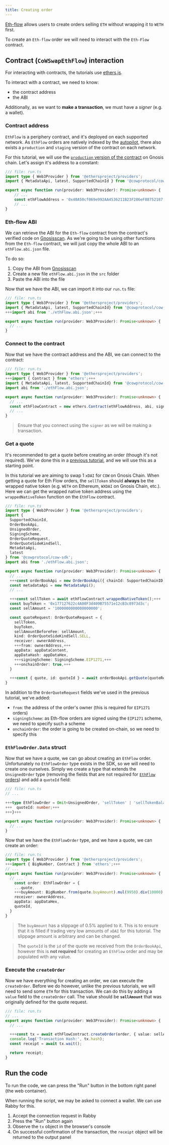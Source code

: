 ```yaml
---
title: Creating order
---
```


[Eth-flow](https://docs.cow.fi/cow-protocol/reference/contracts/periphery/eth-flow) allows users to create orders selling `ETH` without wrapping it to `WETH` first.

To create an `Eth-flow` order we will need to interact with the `Eth-Flow` contract.

## Contract (`CoWSwapEthFlow`) interaction

For interacting with contracts, the tutorials use [ethers.js](https://docs.ethers.io/v5/).

To interact with a contract, we need to know:

- the contract address
- the ABI

Additionally, as we want to **make a transaction**, we must have a _signer_ (e.g. a wallet).

### Contract address

`EthFlow` is a periphery contract, and it's deployed on each supported network. As `EthFlow` orders are natively indexed by the [autopilot](https://docs.cow.fi/cow-protocol/tutorials/arbitrate/autopilot), there also exists a `production` and `staging` version of the contract on each network.

For this tutorial, we will use the [`production` version of the contract](https://gnosisscan.io/address/0x40A50cf069e992AA4536211B23F286eF88752187) on Gnosis chain. Let's assign it's address to a constant:

```typescript
/// file: run.ts
import type { Web3Provider } from '@ethersproject/providers';
import { MetadataApi, latest, SupportedChainId } from '@cowprotocol/cow-sdk';

export async function run(provider: Web3Provider): Promise<unknown> {
	// ...
	const ethFlowAddress = '0x40A50cf069e992AA4536211B23F286eF88752187';
	// ...
}
```

### Eth-flow ABI

We can retrieve the ABI for the `Eth-flow` contract from the contract's verified code on [Gnosisscan](https://gnosisscan.io/address/0x40A50cf069e992AA4536211B23F286eF88752187#code). As we're going to be using other functions from the `Eth-flow` contract, we will just copy the whole ABI to an `ethFlow.abi.json` file.

To do so:

1. Copy the ABI from [Gnosisscan](https://gnosisscan.io/address/0x40A50cf069e992AA4536211B23F286eF88752187#code)
2. Create a new file `ethFlow.abi.json` in the `src` folder
3. Paste the ABI into the file

Now that we have the ABI, we can import it into our `run.ts` file:

```typescript
/// file: run.ts
import type { Web3Provider } from '@ethersproject/providers';
import { MetadataApi, latest, SupportedChainId} from '@cowprotocol/cow-sdk';
+++import abi from './ethFlow.abi.json';+++

export async function run(provider: Web3Provider): Promise<unknown> {
  // ...
}
```

### Connect to the contract

Now that we have the contract address and the ABI, we can connect to the contract:

```typescript
/// file: run.ts
import type { Web3Provider } from '@ethersproject/providers';
+++import { Contract } from 'ethers';+++
import { MetadataApi, latest, SupportedChainId} from '@cowprotocol/cow-sdk';
import abi from './ethFlow.abi.json';

export async function run(provider: Web3Provider): Promise<unknown> {
  // ...
  const ethFlowContract = new ethers.Contract(ethFlowAddress, abi, signer);
  // ...
}
```

> Ensure that you connect using the `signer` as we will be making a transaction.

### Get a quote

It's recommended to get a quote before creating an order (though it's not required). We've done this in a [previous tutorial](/tutorial/quote-order), and we will use this as a starting point.

In this tutorial we are aiming to swap 1 `xDAI` for `COW` on Gnosis Chain. When getting a quote for Eth Flow orders, the `sellToken` should **always** be the wrapped native token (e.g. `WETH` on Ethereum, `WXDAI` on Gnosis Chain, etc.). Here we can get the wrapped native token address using the `wrappedNativeToken` function on the `EthFlow` contract.

```typescript
/// file: run.ts
import type { Web3Provider } from '@ethersproject/providers';
import {
  SupportedChainId,
  OrderBookApi,
  UnsignedOrder,
  SigningScheme,
  OrderQuoteRequest,
  OrderQuoteSideKindSell,
  MetadataApi,
  latest
} from '@cowprotocol/cow-sdk';
import abi from './ethFlow.abi.json';

export async function run(provider: Web3Provider): Promise<unknown> {
  // ...
  +++const orderBookApi = new OrderBookApi({ chainId: SupportedChainID.GNOSIS_CHAIN });+++
  const metadataApi = new MetadataApi();
  // ...

  +++const sellToken = await ethFlowContract.wrappedNativeToken();+++
  const buyToken = '0x177127622c4A00F3d409B75571e12cB3c8973d3c';
  const sellAmount = '1000000000000000000';

  const quoteRequest: OrderQuoteRequest = {
    sellToken,
    buyToken,
    sellAmountBeforeFee: sellAmount,
    kind: OrderQuoteSideKindSell.SELL,
    receiver: ownerAddress,
    +++from: ownerAddress,+++
    appData: appDataContent,
    appDataHash: appDataHex,
    +++signingScheme: SigningScheme.EIP1271,+++
    +++onchainOrder: true,+++
  }

  +++const { quote, id: quoteId } = await orderBookApi.getQuote(quoteRequest);+++
}
```

In addition to the `OrderQuoteRequest` fields we've used in the previous tutorial, we've added:

- `from`: the address of the order's owner (this is required for `EIP1271` orders)
- `signingScheme`: as Eth-flow orders are signed using the `EIP1271` scheme, we need to specify such a scheme
- `onchainOrder`: the order is going to be created on-chain, so we need to specify this

### `EthFlowOrder.Data` struct

Now that we have a quote, we can go about creating an `EthFlow` order. Unfortunately no `EthFlowOrder` type exists in the SDK, so we will need to create one ourselves. Simply we create a type that extends the `UnsignedOrder` type (removing the fields that are not required for [`EthFlow` orders](https://docs.cow.fi/cow-protocol/reference/contracts/periphery/eth-flow#ethfloworderdata)) and add a `quoteId` field:

```typescript
/// file: run.ts
// ...

+++type EthFlowOrder = Omit<UnsignedOrder, 'sellToken' | 'sellTokenBalance' | 'buyTokenBalance' | 'kind' | 'signingScheme'> & {+++
+++  quoteId: number;+++
+++}+++

export async function run(provider: Web3Provider): Promise<unknown> {
  // ...
}
```

Now that we have the `EthFlowOrder` type, and we have a quote, we can create an order:

```typescript
/// file: run.ts
import type { Web3Provider } from '@ethersproject/providers';
+++import { BigNumber, Contract } from 'ethers';+++
// ...
export async function run(provider: Web3Provider): Promise<unknown> {
  // ...
    const order: EthFlowOrder = {
    ...quote,
    +++buyAmount: BigNumber.from(quote.buyAmount).mul(9950).div(10000).toString(),+++
    receiver: ownerAddress,
    appData: appDataHex,
    quoteId,
  }
}
```

> The `buyAmount` has a slippage of 0.5% applied to it. This is to ensure that it is filled if trading very low amounts of `xDAI` for this tutorial. The slippage amount is arbitrary and can be changed.

> The `quoteId` is the `id` of the quote we received from the `OrderBookApi`, however this is **not required** for creating an `EthFlow` order and may be populated with any value.

### Execute the `createOrder`

Now we have everything for creating an order, we can execute the `createOrder`. Before we do however, unlike the previous tutorials, we will need to send some `ETH` for this transaction. We can do this by adding a `value` field to the `createOrder` call. The value should be **`sellAmount`** that was originally defined for the quote request.

```typescript
/// file: run.ts
// ...
export async function run(provider: Web3Provider): Promise<unknown> {
  // ...

  +++const tx = await ethFlowContract.createOrder(order, { value: sellAmount });+++
  console.log('Transaction Hash:', tx.hash);
  const receipt = await tx.wait();

  return receipt;
}
```

## Run the code

To run the code, we can press the "Run" button in the bottom right panel (the web container).

When running the script, we may be asked to connect a wallet. We can use Rabby for this.

1. Accept the connection request in Rabby
2. Press the "Run" button again
3. Observe the `tx` object in the browser's console
4. On successful confirmation of the transaction, the `receipt` object will be returned to the output panel
